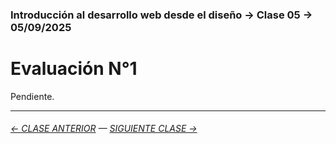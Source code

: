 ### Introducción al desarrollo web desde el diseño → Clase 05 → 05/09/2025 

# Evaluación N°1

Pendiente.

- - - - - - - 

###### [← CLASE ANTERIOR](https://github.com/profesorfaco/opr/tree/main/clase-04) — [SIGUIENTE CLASE →](https://github.com/profesorfaco/opr/tree/main/clase-06)

